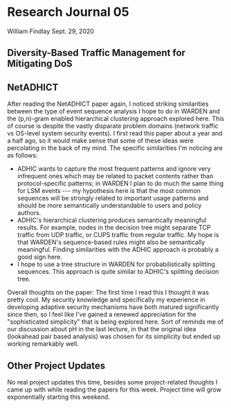 # Research Journal 05

William Findlay
Sept. 29, 2020

## Diversity-Based Traffic Management for Mitigating DoS

## NetADHICT

After reading the NetADHICT paper again, I noticed striking similarities between
the type of event sequence analysis I hope to do in WARDEN and the (p,n)-gram
enabled hierarchical clustering approach explored here. This of course is
despite the vastly disparate problem domains (network traffic vs OS-level system
security events). I first read this paper about a year and a half ago, so it would make
sense that some of these ideas were percolating in the back of my mind. The
specific similarities I'm noticing are as follows:

- ADHIC wants to capture the most frequent patterns and ignore very infrequent
  ones which may be related to packet contents rather than protocol-specific
  patterns; in WARDEN I plan to do much the same thing for LSM events --- my
  hypothesis here is that the most common sequences will be strongly related to
  important usage patterns and should be more semantically understandable to
  users and policy authors.
- ADHIC's hierarchical clustering produces semantically meaningful results. For
  example, nodes in the decision tree might separate TCP traffic from UDP
  traffic, or CUPS traffic from regular traffic. My hope is that WARDEN's
  sequence-based rules might also be semantically meaningful. Finding
  similarities with the ADHIC approach is probably a good sign here.
- I hope to use a tree structure in WARDEN for probabilistically splitting
  sequences. This approach is quite similar to ADHIC's splitting decision tree.

Overall thoughts on the paper: The first time I read this I thought it was
pretty cool. My security knowledge and specifically my experience in developing
adaptive security mechanisms have both matured significantly since then, so
I feel like I've gained a renewed appreciation for the "sophisticated
simplicity" that is being explored here. Sort of reminds me of our discussion
about pH in the last lecture, in that the original idea (lookahead pair based
analysis) was chosen for its simplicity but ended up working remarkably well.

## Other Project Updates

No real project updates this time, besides some project-related thoughts I came
up with while reading the papers for this week. Project time will grow
exponentially starting this weekend.
